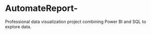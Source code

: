 # AutomateReport-
Professional data visualization project combining Power BI and SQL to explore data.
